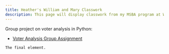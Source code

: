 ```yaml
---
title: Heather's William and Mary Classwork
description: This page will display classwork from my MSBA program at William and Mary.
---
```


Group project on voter analysis in Python:

- [Voter Analysis Group Assignment](/timeseries/index.md)

```
The final element.
```
